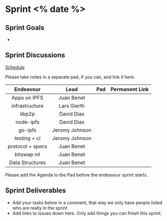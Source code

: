 # Sprint <% date %>

## Sprint Goals

- 

## Sprint Discussions

[Schedule](https://github.com/ipfs/pm#sprint-discussion-schedule)

Please take notes in a separate pad, if you can, and link it here.

Endeavour         | Lead           | Pad    | Permanent Link
:---------------: | :------------: | :----: | :------------:
Apps on IPFS      | Juan Benet     |        |  
infrastructure    | Lars Gierth    |        |  
libp2p            | David Dias     |        |  
node-ipfs         | David Dias     |        |  
go-ipfs           | Jeromy Johnson |        |  
testing + ci      | Jeromy Johnson |        |  
protocol + specs  | Juan Benet     |        |  
bitswap ml        | Juan Benet     |        |  
Data Structures   | Juan Benet     |        |  

Please add the Agenda to the Pad before the endeavour sprint starts.

## Sprint Deliverables

- Add your tasks below in a comment, that way we only have people listed who are really in the sprint
- Add links to issues down here. Only add things you can finish this sprint.
